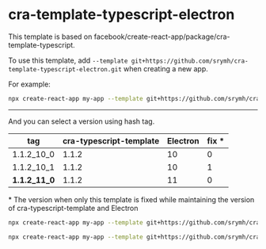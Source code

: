 # cra-template-typescript-electron

This template is based on facebook/create-react-app/package/cra-template-typescript.

To use this template, add `--template git+https://github.com/srymh/cra-template-typescript-electron.git` when creating a new app.	

For example:  

``` sh
npx create-react-app my-app --template git+https://github.com/srymh/cra-template-typescript-electron.git
```

---

And you can select a version using hash tag.

| tag            | cra-typescript-template | Electron | fix \* |
| -------------- | ----------------------- | -------- | ------ |
| 1.1.2_10_0     | 1.1.2                   | 10       | 0      |
| 1.1.2_10_1     | 1.1.2                   | 10       | 1      |
| **1.1.2_11_0** | 1.1.2                   | 11       | 0      |

\* The version when only this template is fixed while maintaining the version of cra-typescript-template and Electron

``` sh
npx create-react-app my-app --template git+https://github.com/srymh/cra-template-typescript-electron.git#1.1.2_10_1
```

``` sh
npx create-react-app my-app --template git+https://github.com/srymh/cra-template-typescript-electron.git#1.1.2_11_0
```
